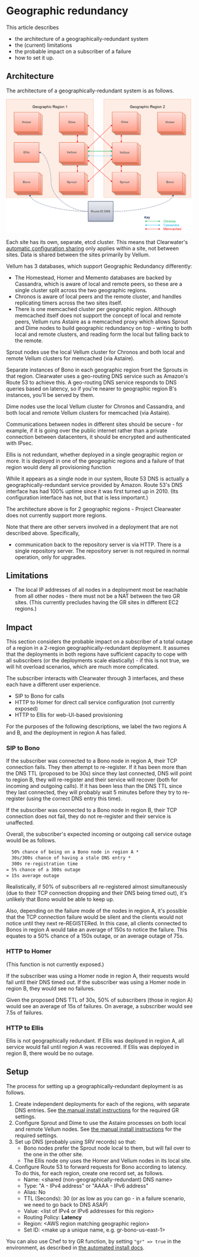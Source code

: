 # Geographic redundancy

This article describes

-   the architecture of a geographically-redundant system
-   the (current) limitations
-   the probable impact on a subscriber of a failure
-   how to set it up.

## Architecture

The architecture of a geographically-redundant system is as follows.

![Simplified diagram of the GR architecture, showing how data is replicated between the two sites](img/Geographic_redundancy_diagram.png)

Each site has its own, separate, etcd cluster. This means that Clearwater's [automatic configuration sharing](Automatic_Clustering_Config_Sharing.md) only applies within a site, not between sites. Data is shared between the sites primarily by Vellum.

Vellum has 3 databases, which support Geographic Redundancy differently:
* The Homestead, Homer and Memento databases are backed by Cassandra, which is aware of local and remote peers, so these are a single cluster split across the two geographic regions.
* Chronos is aware of local peers and the remote cluster, and handles replicating timers across the two sites itself.
* There is one memcached cluster per geographic region. Although memcached itself does not support the concept of local and remote peers, Vellum runs Astaire as a memcached proxy which allows Sprout and Dime nodes to build geographic redundancy on top - writing to both local and remote clusters, and reading form the local but falling back to the remote.

Sprout nodes use the local Vellum cluster for Chronos and both local and remote Vellum clusters for memcached (via Astaire).

Separate instances of Bono in each geographic region front the Sprouts in that region.  Clearwater uses a geo-routing DNS service such as Amazon's Route 53 to achieve this. A geo-routing DNS service responds to DNS queries based on latency, so if you're nearer to geographic region B's instances, you'll be served by them.

Dime nodes use the local Vellum cluster for Chronos and Cassandra, and both local and remote Vellum clusters for memcached (via Astaire).

Communications between nodes in different sites should be secure - for example, if it is going over the public internet rather than a private connection between datacenters, it should be encrypted and authenticated with IPsec.

Ellis is not redundant, whether deployed in a single geographic region or more. It is deployed in one of the geographic regions and a failure of that region would deny all provisioning function


While it appears as a single node in our system, Route 53 DNS is actually a
geographically-redundant service provided by Amazon. Route 53's DNS
interface has had 100% uptime since it was first turned up in 2010.
(Its configuration interface has not, but that is less important.)

The architecture above is for 2 geographic regions - Project Clearwater does not currently support more regions.

Note that there are other servers involved in a deployment that are not
described above. Specifically,

-   communication back to the repository server is via HTTP. There is a
    single repository server. The repository server is not required in
    normal operation, only for upgrades.

## Limitations

-   The local IP addresses of all nodes in a deployment most be reachable from all other nodes -
    there must not be a NAT between the two GR sites. (This currently precludes having the GR sites
    in different EC2 regions.)

## Impact

This section considers the probable impact on a subscriber of a total
outage of a region in a 2-region geographically-redundant deployment. It
assumes that the deployments in both regions have sufficient capacity to
cope with all subscribers (or the deployments scale elastically) - if
this is not true, we will hit overload scenarios, which are much more
complicated.

The subscriber interacts with Clearwater through 3 interfaces, and these
each have a different user experience.

-   SIP to Bono for calls
-   HTTP to Homer for direct call service configuration (not currently
    exposed)
-   HTTP to Ellis for web-UI-based provisioning

For the purposes of the following descriptions, we label the two regions
A and B, and the deployment in region A has failed.

### SIP to Bono

If the subscriber was connected to a Bono node in region A, their TCP
connection fails. They then attempt to re-register. If it has been more
than the DNS TTL (proposed to be 30s) since they last connected, DNS
will point to region B, they will re-register and their service will
recover (both for incoming and outgoing calls). If it has been less than
the DNS TTL since they last connected, they will probably wait 5 minutes
before they try to re-register (using the correct DNS entry this time).

If the subscriber was connected to a Bono node in region B, their TCP
connection does not fail, they do not re-register and their service is
unaffected.

Overall, the subscriber's expected incoming or outgoing call service
outage would be as follows.

      50% chance of being on a Bono node in region A *
      30s/300s chance of having a stale DNS entry *
      300s re-registration time
    = 5% chance of a 300s outage
    = 15s average outage

Realistically, if 50% of subscribers all re-registered almost
simultaneously (due to their TCP connection dropping and their DNS being
timed out), it's unlikely that Bono would be able to keep up.

Also, depending on the failure mode of the nodes in region A, it's
possible that the TCP connection failure would be silent and the clients
would not notice until they next re-REGISTERed. In this case, all
clients connected to Bonos in region A would take an average of 150s to
notice the failure. This equates to a 50% chance of a 150s outage, or an
average outage of 75s.

### HTTP to Homer

(This function is not currently exposed.)

If the subscriber was using a Homer node in region A, their requests
would fail until their DNS timed out. If the subscriber was using a
Homer node in region B, they would see no failures.

Given the proposed DNS TTL of 30s, 50% of subscribers (those in region
A) would see an average of 15s of failures. On average, a subscriber
would see 7.5s of failures.

### HTTP to Ellis

Ellis is not geographically redundant. If Ellis was deployed in region
A, all service would fail until region A was recovered. If Ellis was
deployed in region B, there would be no outage.

## Setup

The process for setting up a geographically-redundant deployment is as
follows.

1.  Create independent deployments for each of the regions,
    with separate DNS entries. See [the manual install instructions](http://clearwater.readthedocs.io/en/latest/Manual_Install.html#create-the-per-node-configuration) for the
    required GR settings.
2.  Configure Sprout and Dime to use the Astaire processes on both local and
    remote Vellum nodes. See [the manual install instructions](http://clearwater.readthedocs.io/en/latest/Manual_Install.html#provide-shared-configuration) for the required settings.
3.  Set up DNS (probably using SRV records) so that:
    -   Bono nodes prefer the Sprout node local to them, but will fail over to
        the one in the other site.
    -   The Ellis node ony uses the Homer and Vellum nodes in its local site.
4.  Configure Route 53 to forward requests for Bono according to latency.
    To do this, for each region, create one record set, as follows.
    -   Name: &lt;shared (non-geographically-redundant) DNS name\>
    -   Type: "A - IPv4 address" or "AAAA - IPv6 address"
    -   Alias: No
    -   TTL (Seconds): 30 (or as low as you can go - in a failure
        scenario, we need to go back to DNS ASAP)
    -   Value: &lt;list of IPv4 or IPv6 addresses for this region\>
    -   Routing Policy: **Latency**
    -   Region: &lt;AWS region matching geographic region\>
    -   Set ID: &lt;make up a unique name, e.g. gr-bono-us-east-1\>

You can also use Chef to try GR function, by setting `"gr" => true` in the
environment, as described in [the automated install
docs](Automated_Install.md).
